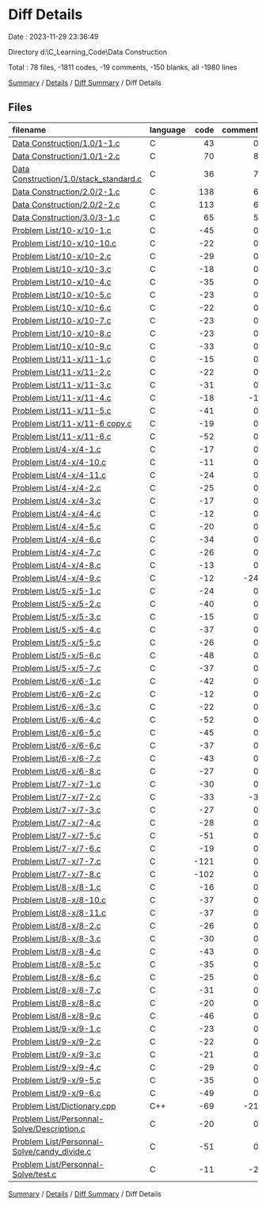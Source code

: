 # Diff Details

Date : 2023-11-29 23:36:49

Directory d:\\C_Learning_Code\\Data Construction

Total : 78 files,  -1811 codes, -19 comments, -150 blanks, all -1980 lines

[Summary](results.md) / [Details](details.md) / [Diff Summary](diff.md) / Diff Details

## Files
| filename | language | code | comment | blank | total |
| :--- | :--- | ---: | ---: | ---: | ---: |
| [Data Construction/1.0/1-1.c](/Data%20Construction/1.0/1-1.c) | C | 43 | 0 | 14 | 57 |
| [Data Construction/1.0/1-2.c](/Data%20Construction/1.0/1-2.c) | C | 70 | 8 | 14 | 92 |
| [Data Construction/1.0/stack_standard.c](/Data%20Construction/1.0/stack_standard.c) | C | 36 | 7 | 14 | 57 |
| [Data Construction/2.0/2-1.c](/Data%20Construction/2.0/2-1.c) | C | 138 | 6 | 18 | 162 |
| [Data Construction/2.0/2-2.c](/Data%20Construction/2.0/2-2.c) | C | 113 | 6 | 6 | 125 |
| [Data Construction/3.0/3-1.c](/Data%20Construction/3.0/3-1.c) | C | 65 | 5 | 7 | 77 |
| [Problem List/10-x/10-1.c](/Problem%20List/10-x/10-1.c) | C | -45 | 0 | -4 | -49 |
| [Problem List/10-x/10-10.c](/Problem%20List/10-x/10-10.c) | C | -22 | 0 | -4 | -26 |
| [Problem List/10-x/10-2.c](/Problem%20List/10-x/10-2.c) | C | -29 | 0 | -4 | -33 |
| [Problem List/10-x/10-3.c](/Problem%20List/10-x/10-3.c) | C | -18 | 0 | -3 | -21 |
| [Problem List/10-x/10-4.c](/Problem%20List/10-x/10-4.c) | C | -35 | 0 | -4 | -39 |
| [Problem List/10-x/10-5.c](/Problem%20List/10-x/10-5.c) | C | -23 | 0 | -3 | -26 |
| [Problem List/10-x/10-6.c](/Problem%20List/10-x/10-6.c) | C | -22 | 0 | -3 | -25 |
| [Problem List/10-x/10-7.c](/Problem%20List/10-x/10-7.c) | C | -23 | 0 | -3 | -26 |
| [Problem List/10-x/10-8.c](/Problem%20List/10-x/10-8.c) | C | -23 | 0 | -3 | -26 |
| [Problem List/10-x/10-9.c](/Problem%20List/10-x/10-9.c) | C | -33 | 0 | -3 | -36 |
| [Problem List/11-x/11-1.c](/Problem%20List/11-x/11-1.c) | C | -15 | 0 | -1 | -16 |
| [Problem List/11-x/11-2.c](/Problem%20List/11-x/11-2.c) | C | -22 | 0 | -1 | -23 |
| [Problem List/11-x/11-3.c](/Problem%20List/11-x/11-3.c) | C | -31 | 0 | -3 | -34 |
| [Problem List/11-x/11-4.c](/Problem%20List/11-x/11-4.c) | C | -18 | -1 | -3 | -22 |
| [Problem List/11-x/11-5.c](/Problem%20List/11-x/11-5.c) | C | -41 | 0 | -3 | -44 |
| [Problem List/11-x/11-6 copy.c](/Problem%20List/11-x/11-6%20copy.c) | C | -19 | 0 | -4 | -23 |
| [Problem List/11-x/11-6.c](/Problem%20List/11-x/11-6.c) | C | -52 | 0 | -5 | -57 |
| [Problem List/4-x/4-1.c](/Problem%20List/4-x/4-1.c) | C | -17 | 0 | -1 | -18 |
| [Problem List/4-x/4-10.c](/Problem%20List/4-x/4-10.c) | C | -11 | 0 | -1 | -12 |
| [Problem List/4-x/4-11.c](/Problem%20List/4-x/4-11.c) | C | -24 | 0 | -1 | -25 |
| [Problem List/4-x/4-2.c](/Problem%20List/4-x/4-2.c) | C | -25 | 0 | -3 | -28 |
| [Problem List/4-x/4-3.c](/Problem%20List/4-x/4-3.c) | C | -17 | 0 | -3 | -20 |
| [Problem List/4-x/4-4.c](/Problem%20List/4-x/4-4.c) | C | -12 | 0 | -1 | -13 |
| [Problem List/4-x/4-5.c](/Problem%20List/4-x/4-5.c) | C | -20 | 0 | -5 | -25 |
| [Problem List/4-x/4-6.c](/Problem%20List/4-x/4-6.c) | C | -34 | 0 | 0 | -34 |
| [Problem List/4-x/4-7.c](/Problem%20List/4-x/4-7.c) | C | -26 | 0 | -4 | -30 |
| [Problem List/4-x/4-8.c](/Problem%20List/4-x/4-8.c) | C | -13 | 0 | -1 | -14 |
| [Problem List/4-x/4-9.c](/Problem%20List/4-x/4-9.c) | C | -12 | -24 | -1 | -37 |
| [Problem List/5-x/5-1.c](/Problem%20List/5-x/5-1.c) | C | -24 | 0 | -4 | -28 |
| [Problem List/5-x/5-2.c](/Problem%20List/5-x/5-2.c) | C | -40 | 0 | -4 | -44 |
| [Problem List/5-x/5-3.c](/Problem%20List/5-x/5-3.c) | C | -15 | 0 | -3 | -18 |
| [Problem List/5-x/5-4.c](/Problem%20List/5-x/5-4.c) | C | -37 | 0 | -4 | -41 |
| [Problem List/5-x/5-5.c](/Problem%20List/5-x/5-5.c) | C | -26 | 0 | -4 | -30 |
| [Problem List/5-x/5-6.c](/Problem%20List/5-x/5-6.c) | C | -48 | 0 | -5 | -53 |
| [Problem List/5-x/5-7.c](/Problem%20List/5-x/5-7.c) | C | -37 | 0 | -4 | -41 |
| [Problem List/6-x/6-1.c](/Problem%20List/6-x/6-1.c) | C | -42 | 0 | -3 | -45 |
| [Problem List/6-x/6-2.c](/Problem%20List/6-x/6-2.c) | C | -12 | 0 | -1 | -13 |
| [Problem List/6-x/6-3.c](/Problem%20List/6-x/6-3.c) | C | -22 | 0 | -1 | -23 |
| [Problem List/6-x/6-4.c](/Problem%20List/6-x/6-4.c) | C | -52 | 0 | -3 | -55 |
| [Problem List/6-x/6-5.c](/Problem%20List/6-x/6-5.c) | C | -45 | 0 | -4 | -49 |
| [Problem List/6-x/6-6.c](/Problem%20List/6-x/6-6.c) | C | -37 | 0 | -3 | -40 |
| [Problem List/6-x/6-7.c](/Problem%20List/6-x/6-7.c) | C | -43 | 0 | -3 | -46 |
| [Problem List/6-x/6-8.c](/Problem%20List/6-x/6-8.c) | C | -27 | 0 | -2 | -29 |
| [Problem List/7-x/7-1.c](/Problem%20List/7-x/7-1.c) | C | -30 | 0 | -2 | -32 |
| [Problem List/7-x/7-2.c](/Problem%20List/7-x/7-2.c) | C | -33 | -3 | -7 | -43 |
| [Problem List/7-x/7-3.c](/Problem%20List/7-x/7-3.c) | C | -27 | 0 | -1 | -28 |
| [Problem List/7-x/7-4.c](/Problem%20List/7-x/7-4.c) | C | -28 | 0 | -1 | -29 |
| [Problem List/7-x/7-5.c](/Problem%20List/7-x/7-5.c) | C | -51 | 0 | -2 | -53 |
| [Problem List/7-x/7-6.c](/Problem%20List/7-x/7-6.c) | C | -19 | 0 | -2 | -21 |
| [Problem List/7-x/7-7.c](/Problem%20List/7-x/7-7.c) | C | -121 | 0 | -2 | -123 |
| [Problem List/7-x/7-8.c](/Problem%20List/7-x/7-8.c) | C | -102 | 0 | -2 | -104 |
| [Problem List/8-x/8-1.c](/Problem%20List/8-x/8-1.c) | C | -16 | 0 | -3 | -19 |
| [Problem List/8-x/8-10.c](/Problem%20List/8-x/8-10.c) | C | -37 | 0 | -1 | -38 |
| [Problem List/8-x/8-11.c](/Problem%20List/8-x/8-11.c) | C | -37 | 0 | -1 | -38 |
| [Problem List/8-x/8-2.c](/Problem%20List/8-x/8-2.c) | C | -26 | 0 | -3 | -29 |
| [Problem List/8-x/8-3.c](/Problem%20List/8-x/8-3.c) | C | -30 | 0 | -3 | -33 |
| [Problem List/8-x/8-4.c](/Problem%20List/8-x/8-4.c) | C | -43 | 0 | -3 | -46 |
| [Problem List/8-x/8-5.c](/Problem%20List/8-x/8-5.c) | C | -35 | 0 | -3 | -38 |
| [Problem List/8-x/8-6.c](/Problem%20List/8-x/8-6.c) | C | -25 | 0 | -3 | -28 |
| [Problem List/8-x/8-7.c](/Problem%20List/8-x/8-7.c) | C | -31 | 0 | -5 | -36 |
| [Problem List/8-x/8-8.c](/Problem%20List/8-x/8-8.c) | C | -20 | 0 | -1 | -21 |
| [Problem List/8-x/8-9.c](/Problem%20List/8-x/8-9.c) | C | -46 | 0 | -3 | -49 |
| [Problem List/9-x/9-1.c](/Problem%20List/9-x/9-1.c) | C | -23 | 0 | -6 | -29 |
| [Problem List/9-x/9-2.c](/Problem%20List/9-x/9-2.c) | C | -22 | 0 | -3 | -25 |
| [Problem List/9-x/9-3.c](/Problem%20List/9-x/9-3.c) | C | -21 | 0 | -3 | -24 |
| [Problem List/9-x/9-4.c](/Problem%20List/9-x/9-4.c) | C | -29 | 0 | -2 | -31 |
| [Problem List/9-x/9-5.c](/Problem%20List/9-x/9-5.c) | C | -35 | 0 | -3 | -38 |
| [Problem List/9-x/9-6.c](/Problem%20List/9-x/9-6.c) | C | -49 | 0 | -7 | -56 |
| [Problem List/Dictionary.cpp](/Problem%20List/Dictionary.cpp) | C++ | -69 | -21 | -16 | -106 |
| [Problem List/Personnal-Solve/Description.c](/Problem%20List/Personnal-Solve/Description.c) | C | -20 | 0 | -4 | -24 |
| [Problem List/Personnal-Solve/candy_divide.c](/Problem%20List/Personnal-Solve/candy_divide.c) | C | -51 | 0 | -2 | -53 |
| [Problem List/Personnal-Solve/test.c](/Problem%20List/Personnal-Solve/test.c) | C | -11 | -2 | -6 | -19 |

[Summary](results.md) / [Details](details.md) / [Diff Summary](diff.md) / Diff Details